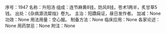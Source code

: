 序号：1947
名称：升阳汤
组成：连节麻黄8钱，防风8钱，苍术1两半，炙甘草5钱。
出处：《杂病源流犀烛》卷九。
主治：阳蹻痫证，昼日发作者。
加减：None
功效：None
用法用量：空心服。
制备方法：None
临床应用：None
各家论述：None
用药禁忌：None
附注：None
